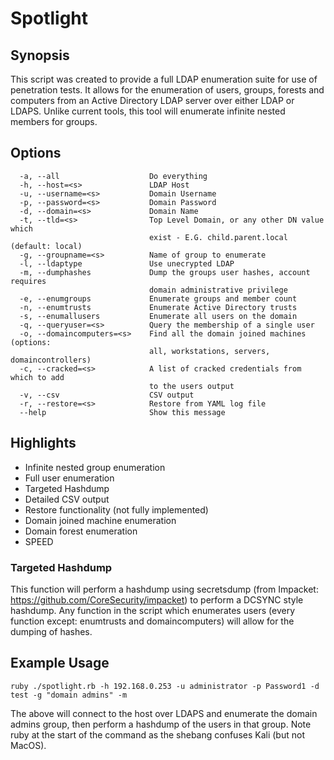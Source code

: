 # Spotlight

## Synopsis
This script was created to provide a full LDAP enumeration suite for use of penetration tests. It allows for the enumeration of users, groups, forests and computers from an Active Directory LDAP server over either LDAP or LDAPS. Unlike current tools, this tool will enumerate infinite nested members for groups.


## Options
```
  -a, --all                    Do everything
  -h, --host=<s>               LDAP Host
  -u, --username=<s>           Domain Username
  -p, --password=<s>           Domain Password
  -d, --domain=<s>             Domain Name
  -t, --tld=<s>                Top Level Domain, or any other DN value which
                               exist - E.G. child.parent.local (default: local)
  -g, --groupname=<s>          Name of group to enumerate
  -l, --ldaptype               Use unecrypted LDAP
  -m, --dumphashes             Dump the groups user hashes, account requires
                               domain administrative privilege
  -e, --enumgroups             Enumerate groups and member count
  -n, --enumtrusts             Enumerate Active Directory trusts
  -s, --enumallusers           Enumerate all users on the domain
  -q, --queryuser=<s>          Query the membership of a single user
  -o, --domaincomputers=<s>    Find all the domain joined machines (options:
                               all, workstations, servers, domaincontrollers)
  -c, --cracked=<s>            A list of cracked credentials from which to add
                               to the users output
  -v, --csv                    CSV output
  -r, --restore=<s>            Restore from YAML log file
  --help                       Show this message
```
## Highlights
- Infinite nested group enumeration
- Full user enumeration
- Targeted Hashdump
- Detailed CSV output
- Restore functionality (not fully implemented)
- Domain joined machine enumeration
- Domain forest enumeration
- SPEED

### Targeted Hashdump
This function will perform a hashdump using secretsdump (from Impacket: https://github.com/CoreSecurity/impacket) to perform a DCSYNC style hashdump.
Any function in the script which enumerates users (every function except: enumtrusts and domaincomputers) will allow for the dumping of hashes.


## Example Usage

```
ruby ./spotlight.rb -h 192.168.0.253 -u administrator -p Password1 -d test -g "domain admins" -m
```
The above will connect to the host over LDAPS and enumerate the domain admins group, then perform a hashdump of the users in that group. Note ruby at the start of the command as the shebang confuses Kali (but not MacOS).
